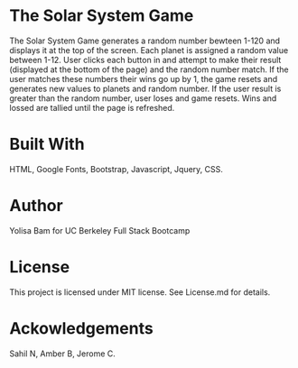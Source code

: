# The Solar System Game
The Solar System Game generates a random number bewteen 1-120 and displays it at the top of the screen. Each planet is assigned a random value between 1-12. User clicks each button in and attempt to make their result (displayed at the bottom of the page) and the random number match. If the user matches these numbers their wins go up by 1, the game resets and generates new values to planets and random number. If the user result is greater than the random number, user loses and game resets. Wins and lossed are tallied until the page is refreshed.
# Built With
HTML,
Google Fonts,
Bootstrap,
Javascript,
Jquery,
CSS.

# Author
Yolisa Bam for UC Berkeley Full Stack Bootcamp

# License
This project is licensed under MIT license. See License.md for details.

# Ackowledgements
Sahil N, Amber B, Jerome C.
